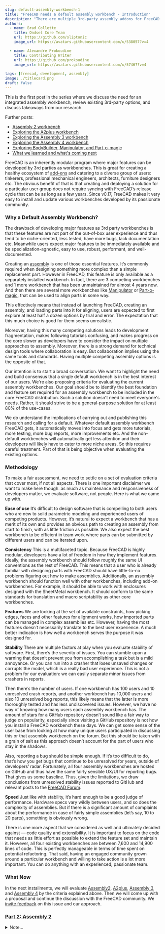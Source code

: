 ```yaml
---
slug: default-assembly-workbench-1
title: "FreeCAD needs a default assembly workbench - Introduction"
description: "There are multiple 3rd-party assembly addons for FreeCAD. We are planning to evaluate existing options, and here is our methodology."
authors:
  - name: Brad Collette
    title: Ondsel Core Team
    url: https://github.com/sliptonic
    image_url: https://avatars.githubusercontent.com/u/538057?v=4

  - name: Alexandre Prokoudine
    title: Contributing Writer
    url: https://github.com/prokoudine
    image_url: https://avatars.githubusercontent.com/u/57467?v=4
    
tags: [freecad, development, assembly]
image: ./titlecard.png
draft: false
---
```


This is the first post in the series where we discuss the need for an integrated assembly workbench, review existing 3rd-party options, and discuss takeaways from our research.

<!-- truncate -->

Further posts:

- [Assembly 2 workbench](https://ondsel.com/blog/default-assembly-workbench-2/)
- [Exploring the A2plus workbench](https://ondsel.com/blog/default-assembly-workbench-3/)
- [Exploring the Assembly 3 workbench](https://ondsel.com/blog/default-assembly-workbench-4/)
- [Exploring the Assembly 4 workbench](https://ondsel.com/blog/default-assembly-workbench-5/)
- [Exploring BodyBuilder, Manipulator, and Part-o-magic](https://ondsel.com/blog/default-assembly-workbench-6/)
- [What we learned and what's coming next](https://ondsel.com/blog/default-assembly-workbench-7/)

FreeCAD is an inherently modular program where major features can be developed by 3rd parties as workbenches. This is great for creating a healthy ecosystem of [add-ons](https://wiki.freecad.org/Std_AddonMgr) and catering to a diverse group of users: tinkerers, professional mechanical engineers, architects, furniture designers etc. The obvious benefit of that is that creating and deploying a solution for a particular user group does not require syncing with FreeCAD’s release cycle that can be as long as a few years. Since v0.17, FreeCAD makes it very easy to install and update various workbenches developed by its passionate community.

### Why a Default Assembly Workbench?

The drawback of developing major features as 3rd party workbenches is that these features are not part of the out-of-box user experience and thus tend to be niche-oriented, less tested, have more bugs, lack documentation etc. Meanwhile users expect major features to be immediately available and be specialization-agnostic, easy to use, robust, performant, and well-documented.

Creating an [assembly](https://en.wikipedia.org/wiki/Assembly_modelling) is one of those essential features. It‘s commonly required when designing something more complex than a simple replacement part. However in FreeCAD, this feature is only available as a separately installed workbench. In fact, there are 3 competing workbenches and 1 more workbench that has been unmaintained for almost 4 years now. And then there are several more workbenches like [Manipulator](https://wiki.freecad.org/Manipulator_Workbench) or [Part-o-magic](https://github.com/DeepSOIC/Part-o-magic), that can be used to align parts in some way.

This effectively means that instead of launching FreeCAD, creating an assembly, and loading parts into it for aligning, users are expected to first explore at least half a dozen options by trial and error. The expectation that this much choice is good for them seems unrealistic.

Moreover, having this many competing solutions leads to development fragmentation, makes following tutorials confusing, and makes progress on the core slower as developers have to consider the impact on multiple approaches to assembly. Moreover, there is a strong demand for technical design tools where collaboration is easy. But collaboration implies using the same tools and standards. Having multiple competing assembly options is the opposite of that.

Our intention is to start a broad conversation. We want to highlight the need and build consensus that a single default workbench is in the best interest of our users. We're also proposing criteria for evaluating the current assembly workbenches. Our goal should be to identify the best foundation and feature set required for an assembly workbench to be included in the core FreeCAD distribution. Such a solution doesn't need to meet everyone's needs. Rather, it should strive to be a general-purpose solution for at least 80% of the use-cases.

We do understand the implications of carrying out and publishing this research and calling for a default. Whatever default assembly workbench FreeCAD gets, it automatically moves into focus and gets more tutorials, more testing, more bug reports, more improvements etc. And the non-default workbenches will automatically get less attention and their developers will likely have to cater to more niche areas. So this requires careful treatment. Part of that is being objective when evaluating the existing options.

### Methodology

To make a fair assessment, we need to settle on a set of evaluation criteria that cover most, if not all aspects. There is one important disclaimer we want to make here though: as much as maintenance and responsiveness of developers matter, we evaluate software, not people. Here is what we came up with.

**Ease of use** It’s difficult to design software that is compelling to both users who are new to solid parametric modeling and experienced users of competing products. However, it’s natural to expect a workbench that has a merit of its own and provides an obvious path to creating an assembly from start to finish, with as little friction as possible. We also expect the best workbench to be efficient in team work where parts can be submitted by different users and can be iterated upon.

**Consistency** This is a multifaceted topic. Because FreeCAD is highly modular, developers have a lot of freedom in how they implement features. Ideally, the assembly workbench should follow roughly the same UI conventions as the rest of FreeCAD. This means that a user who is already familiar with designing parts with FreeCAD should have little-to-no problems figuring out how to make assemblies. Additionally,  an assembly workbench should function well with other workbenches, including add-on workbenches. For example, it should be able to work with enclosures designed with the SheetMetal workbench. It should conform to the same standards for translation and macro scriptability as other core workbenches.

**Features** We are looking at the set of available constraints, how picking edges, faces and other features for alignment works, how imported parts can be managed in complex assemblies etc. However, having the most features doesn’t necessarily translate to the best user experience. A much better indication is how well a workbench serves the purpose it was designed for.

**Stability** There are multiple factors at play when you evaluate stability of software. First, there’s the severity of issues. You can stumble upon a warning that doesn’t prevent you from accomplishing a task but is a mild annoyance. Or you can run into a crasher that loses unsaved changes or corrupts the model, which is a really bad user experience. This is not a problem for our evaluation: we can easily separate minor issues from crashers in reports.

Then there’s the number of users. If one workbench has 100 users and 10 unresolved crash reports, and another workbench has 10,000 users and also 10 unresolved bug reports, this likely means that the latter is more thoroughly tested and has less undiscovered issues. However, we have no way of knowing how many users each assembly workbench has. The amount of stars for a GitHub repository doesn’t sound like a fair way to judge on popularity, especially since visiting a GitHub repository is not how you install a FreeCAD workbench these days. We can get some sense of the user base from looking at how many unique users participated in discussing this or that assembly workbench on the forum. But this should be taken with a grain of salt as this approach doesn’t account for the part of users who stay in the shadows.

Also, reporting a bug should be simple enough. If it’s too difficult to do, that’s how you get bugs that continue to be unresolved for years, outside of developers’ radar. Fortunately, all four assembly workbenches are hosted on GitHub and thus have the same fairly sensible UX/UI for reporting bugs. That gives us some baseline.
Thus, given the limitations, we draw conclusions from unresolved stability issues reported to GitHub and relevant posts to the [FreeCAD Forum](https://forum.freecadweb.org/).

**Speed** Just like with stability, it’s hard enough to be a good judge of performance. Hardware specs vary wildly between users, and so does the complexity of assemblies. But if there is a significant amount of complaints about the performance in case of fairly simple assemblies (let’s say, 10 to 20 parts), something is obviously wrong.

There is one more aspect that we considered as well and ultimately decided against — code quality and extensibility. It is important to focus on the code that needs as little effort as possible to extend the feature set and maintain it. However, all four existing workbenches are between 7,600 and 14,900 lines of code. This is perfectly manageable in terms of time spent on potential refactoring. That said, having an engaged community grown around a particular workbench and willing to take action is a lot more important. You can do anything with an experienced, passionate team.

### What Now
In the next installments, we will evaluate [Assembly2](https://wiki.freecad.org/Assembly2_Workbench), [A2plus](https://wiki.freecad.org/A2plus_Workbench), [Assembly 3](https://wiki.freecad.org/Assembly3_Workbench), and [Assembly 4](https://wiki.freecad.org/Assembly4_Workbench) by the criteria explained above. Then we will come up with a proposal and continue the discussion with the FreeCAD community.  We [invite feedback](https://github.com/orgs/Ondsel-Development/discussions/2) on this issue and our approach.

### [Part 2: Assembly 2](https://ondsel.com/blog/default-assembly-workbench-2/)


<details>
  <summary>Note...</summary>
  <div>
  I’m Brad Collette, longtime FreeCAD contributor and CTO of Ondsel, a new open core company built on top of FreeCAD. Ondsel helps you share useful aspects of your solid models without giving away your designs. We’re working on improving collaboration and feature accessibility and integrating with your existing tools. You can read more about my vision for FreeCAD and Ondsel <a href="https://opencoreventures.com/blog/2023-01-ondsel-freecad-launch/">here</a>

<br/>
  </div>
</details>


